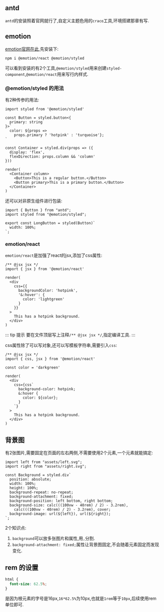 ## antd

`antd`的安装照着官网就行了,自定义主题色用的`craco`工具,环境搭建那章有写.

## emotion

[emotion官网在此](https://emotion.sh/docs/introduction),先安装下:
```
npm i @emotion/react @emotion/styled
```
可以看到安装的有2个工具,`@emotion/styled`用来创建`styled-component`,`@emotion/react`用来写行内样式.

### @emotion/styled 的用法
有2种传参的用法:
```tsx
import styled from '@emotion/styled'

const Button = styled.button<{
  primary: string
}>`
  color: ${props =>
    props.primary ? 'hotpink' : 'turquoise'};
`

const Container = styled.div(props => ({
  display: 'flex',
  flexDirection: props.column && 'column'
}))

render(
  <Container column>
    <Button>This is a regular button.</Button>
    <Button primary>This is a primary button.</Button>
  </Container>
)
```

还可以对非原生组件进行包装:
```tsx
import { Button } from "antd";
import styled from "@emotion/styled";

export const LongButton = styled(Button)`
  width: 100%;
`;
```





### emotion/react
`emotion/react`是加强了react的jsx,添加了css属性:
```tsx
/** @jsx jsx */
import { jsx } from '@emotion/react'

render(
  <div
    css={{
      backgroundColor: 'hotpink',
      '&:hover': {
        color: 'lightgreen'
      }
    }}
  >
    This has a hotpink background.
  </div>
)
```

::: tip 提示
要在文件顶层写上注释`/** @jsx jsx */`,指定编译工具.
:::

css属性除了可以写对象,还可以写模板字符串,需要引入`css`:
```tsx
/** @jsx jsx */
import { css, jsx } from '@emotion/react'

const color = 'darkgreen'

render(
  <div
    css={css`
      background-color: hotpink;
      &:hover {
        color: ${color};
      }
    `}
  >
    This has a hotpink background.
  </div>
)
```

## 背景图

有2张图片,需要固定在页面的左右两侧,不需要使用2个元素,一个元素就能搞定:
```tsx
import left from "assets/left.svg";
import right from "assets/right.svg";

const Background = styled.div`
  position: absolute;
  width: 100%;
  height: 100%;
  background-repeat: no-repeat;
  background-attachment: fixed;
  background-position: left bottom, right bottom;
  background-size: calc(((100vw - 40rem) / 2) - 3.2rem),
    calc(((100vw - 40rem) / 2) - 3.2rem), cover;
  background-image: url(${left}), url(${right});
`;
```
2个知识点:
1. `background`可以放多张图片和属性,用`,`分割.
2. `background-attachment: fixed;`属性让背景图固定,不会随着元素固定而发现变化.

## rem 的设置

```css
html {
  font-size: 62.5%;
}
```
是因为根元素的字号是16px,`16*62.5%`为10px,也就是`1rem`等于`10px`,后续使用rem单位即可.
